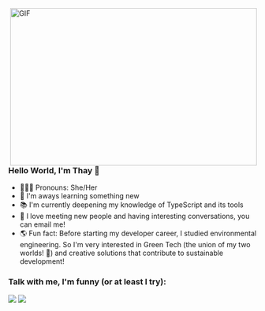 <img align="right" alt="GIF" src="https://i.imgur.com/IkdLIvu.gif" width="500" height="320" />

### Hello World, I'm Thay  👋

- 🙋🏻‍♀️ Pronouns: She/Her
- 🔎 I'm aways learning something new
- 📚 I'm currently deepening my knowledge of TypeScript and its tools
- 💬 I love meeting new people and having interesting conversations, you can email me!
- 🌎 Fun fact: Before starting my developer career, I studied environmental engineering. So I'm very interested in Green Tech (the union of my two worlds! 💚) and creative solutions that contribute to sustainable development!

### Talk with me, I'm funny (or at least I try):

<a href="https://www.linkedin.com/in/thayan%C3%A1-coelho/"><img src="https://img.shields.io/badge/linkedin-%230077B5.svg?&style=for-the-badge&logo=linkedin&logoColor=white"/></a>
<a href="mailto:thay.csb@gmail.com"><img src="https://img.shields.io/badge/gmail-D14836?&style=for-the-badge&logo=gmail&logoColor=white"/></a>
<!-- 
[<img align="left" alt="holisitc_developer | LinkedIn" width="22px" src="https://cdn.jsdelivr.net/npm/simple-icons@v3/icons/linkedin.svg" />][linkedin]
### Languages and Tools:

<br />
<br />
---

[linkedin]: https://www.linkedin.com/in/thayan%C3%A1-coelho/

 -->

